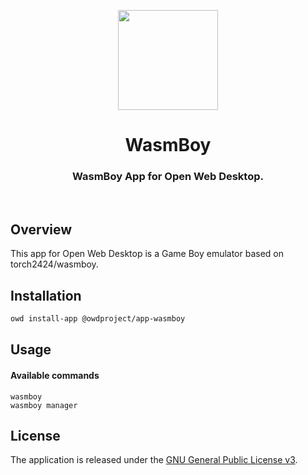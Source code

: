 <p align="center">
  <img width="160" height="160" src="https://avatars.githubusercontent.com/u/65117737?s=160&v=4" />
</p>
<h1 align="center">WasmBoy</h1>
<h3 align="center">
  WasmBoy App for Open Web Desktop.
</h3>

<br />

## Overview

This app for Open Web Desktop is a Game Boy emulator based on torch2424/wasmboy.

## Installation

```bash
owd install-app @owdproject/app-wasmboy
```

## Usage

#### Available commands

```
wasmboy
wasmboy manager
```

## License

The application is released under the [GNU General Public License v3](LICENSE).
